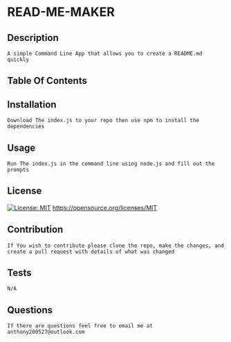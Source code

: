 # READ-ME-MAKER
  ## Description
    A simple Command Line App that allows you to create a README.md quickly
  ## Table Of Contents
  
  ## Installation
    Download The index.js to your repo then use npm to install the dependencies
  ## Usage
    Run The index.js in the command line using node.js and fill out the prompts
  ## License 
  [![License: MIT](https://img.shields.io/badge/License-MIT-yellow.svg)](https://opensource.org/licenses/MIT)
    https://opensource.org/licenses/MIT
   
  ## Contribution
    If You wish to contribute please clone the repo, make the changes, and create a pull request with details of what was changed
  ## Tests
    N/A
  ## Questions
    If there are questions feel free to email me at anthony200527@outlook.com
